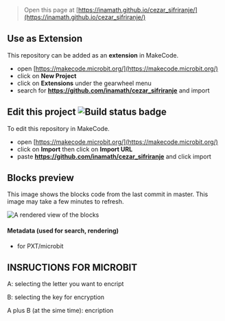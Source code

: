 
> Open this page at [https://inamath.github.io/cezar_sifriranje/](https://inamath.github.io/cezar_sifriranje/)

## Use as Extension

This repository can be added as an **extension** in MakeCode.

* open [https://makecode.microbit.org/](https://makecode.microbit.org/)
* click on **New Project**
* click on **Extensions** under the gearwheel menu
* search for **https://github.com/inamath/cezar_sifriranje** and import

## Edit this project ![Build status badge](https://github.com/inamath/cezar_sifriranje/workflows/MakeCode/badge.svg)

To edit this repository in MakeCode.

* open [https://makecode.microbit.org/](https://makecode.microbit.org/)
* click on **Import** then click on **Import URL**
* paste **https://github.com/inamath/cezar_sifriranje** and click import

## Blocks preview

This image shows the blocks code from the last commit in master.
This image may take a few minutes to refresh.

![A rendered view of the blocks](https://github.com/inamath/cezar_sifriranje/raw/master/.github/makecode/blocks.png)

#### Metadata (used for search, rendering)

* for PXT/microbit
<script src="https://makecode.com/gh-pages-embed.js"></script><script>makeCodeRender("{{ site.makecode.home_url }}", "{{ site.github.owner_name }}/{{ site.github.repository_name }}");</script>


## INSRUCTIONS FOR MICROBIT

 A: selecting the letter you want to encript
 
 B: selecting the key for encryption
 
 A plus B (at the sime time): encription
